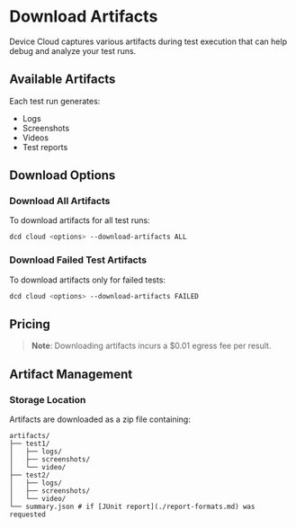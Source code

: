 # Download Artifacts

Device Cloud captures various artifacts during test execution that can help debug and analyze your test runs.

## Available Artifacts

Each test run generates:
- Logs
- Screenshots
- Videos
- Test reports

## Download Options

### Download All Artifacts
To download artifacts for all test runs:

```bash
dcd cloud <options> --download-artifacts ALL
```

### Download Failed Test Artifacts
To download artifacts only for failed tests:

```bash
dcd cloud <options> --download-artifacts FAILED
```

## Pricing

> **Note**: Downloading artifacts incurs a $0.01 egress fee per result.

## Artifact Management

### Storage Location
Artifacts are downloaded as a zip file containing:
```
artifacts/
├── test1/
│   ├── logs/
│   ├── screenshots/
│   └── video/
├── test2/
│   ├── logs/
│   ├── screenshots/
│   └── video/
└── summary.json # if [JUnit report](./report-formats.md) was requested
```

